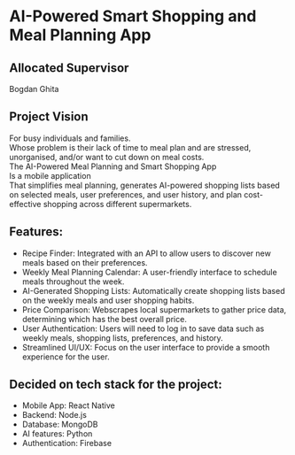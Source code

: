 # AI-Powered Smart Shopping and Meal Planning App
## Allocated Supervisor
Bogdan Ghita

## Project Vision
For busy individuals and families. <br>
Whose problem is their lack of time to meal plan and are stressed, unorganised, and/or want to cut down on meal costs. <br>
The AI-Powered Meal Planning and Smart Shopping App <br>
Is a mobile application <br>
That simplifies meal planning, generates AI-powered shopping lists based on selected meals, user preferences, and user history, and plan cost-effective shopping across different supermarkets. <br>

## Features:
-	Recipe Finder: Integrated with an API to allow users to discover new meals based on their preferences.
-	Weekly Meal Planning Calendar: A user-friendly interface to schedule meals throughout the week.
-	AI-Generated Shopping Lists: Automatically create shopping lists based on the weekly meals and user shopping habits.
-	Price Comparison: Webscrapes local supermarkets to gather price data, determining which has the best overall price.
-	User Authentication: Users will need to log in to save data such as weekly meals, shopping lists, preferences, and history.
-	Streamlined UI/UX: Focus on the user interface to provide a smooth experience for the user.


## Decided on tech stack for the project: 
- Mobile App: React Native 
- Backend: Node.js 
- Database: MongoDB 
- AI features: Python 
- Authentication: Firebase 
